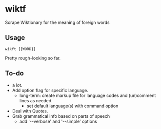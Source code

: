 # wiktf
Scrape Wiktionary for the meaning of foreign words

## Usage
`wikft {{WORD}}`

Pretty rough-looking so far. 

## To-do
- a lot.  
- Add option flag for specific language.  
  - long-term: create markup file for language codes and (un)comment lines as needed.  
    - set default language(s) with command option   
- Deal with Quotes.  
- Grab grammatical info based on parts of speech
  - add '--verbose' and '--simple' options
